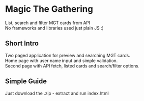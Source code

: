 # Magic The Gathering
 List, search and filter MGT cards from API \
 No frameworks and libraries used just plain JS :)
 
## Short Intro
Two paged application for preview and searching MGT cards.\
Home page with user name input and simple validation.\
Second page with API fetch, listed cards and search/filter options.
 
## Simple Guide
Just download the .zip - extract and run index.html


